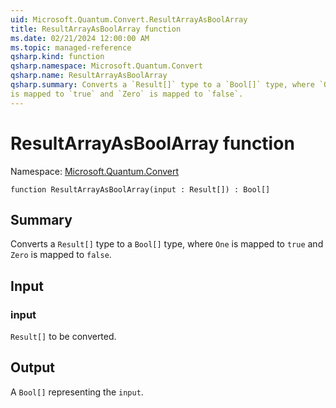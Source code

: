 ```yaml
---
uid: Microsoft.Quantum.Convert.ResultArrayAsBoolArray
title: ResultArrayAsBoolArray function
ms.date: 02/21/2024 12:00:00 AM
ms.topic: managed-reference
qsharp.kind: function
qsharp.namespace: Microsoft.Quantum.Convert
qsharp.name: ResultArrayAsBoolArray
qsharp.summary: Converts a `Result[]` type to a `Bool[]` type, where `One`
is mapped to `true` and `Zero` is mapped to `false`.
---
```


# ResultArrayAsBoolArray function

Namespace: [Microsoft.Quantum.Convert](xref:Microsoft.Quantum.Convert)

```qsharp
function ResultArrayAsBoolArray(input : Result[]) : Bool[]
```

## Summary
Converts a `Result[]` type to a `Bool[]` type, where `One`
is mapped to `true` and `Zero` is mapped to `false`.

## Input
### input
`Result[]` to be converted.

## Output
A `Bool[]` representing the `input`.
